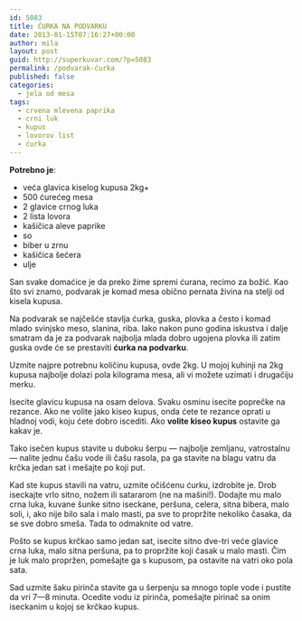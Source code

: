 ```yaml
---
id: 5083
title: ĆURKA NA PODVARKU
date: 2013-01-15T07:16:27+00:00
author: mila
layout: post
guid: http://superkuvar.com/?p=5083
permalink: /podvarak-ćurka
published: false
categories:
  - jela od mesa
tags:
  - crvena mlevena paprika
  - crni luk
  - kupus
  - lovorov list
  - ćurka
---
```

**Potrebno je**:

  * veća glavica kiselog kupusa 2kg+
  * 500 ćurećeg mesa
  * 2 glavice crnog luka
  * 2 lista lovora
  * kašičica aleve paprike
  * so
  * biber u zrnu
  * kašičica šećera
  * ulje

San svake domaćice je da preko žime spremi ćurana, recimo za božić. Kao što svi znamo, podvarak je komad mesa obično pernata živina na stelji od kisela kupusa.

Na podvarak se najčešće stavlja ćurka, guska, plovka a često i komad mlado svinjsko meso, slanina, riba.
Iako nakon puno godina iskustva i dalje smatram da je za podvarak najbolja mlada dobro ugojena plovka ili zatim guska ovde će se prestaviti **ćurka na podvarku**.

Uzmite najpre potrebnu količinu kupusa, ovde 2kg. U mojoj kuhinji na 2kg kupusa najbolje dolazi pola kilograma mesa, ali vi možete uzimati i drugačiju merku. 

Isecite glavicu kupusa na osam delova. Svaku osminu isecite poprečke na rezance. Ako ne volite jako kiseo kupus, onda ćete te rezance oprati u hladnoj vodi, koju ćete dobro iscediti. Ako **volite kiseo kupus** ostavite ga kakav je. 

Tako isečen kupus stavite u duboku šerpu — najbolje zemljanu, vatrostalnu — nalite jednu čašu vode ili čašu rasola, pa ga stavite na blagu vatru da krčka jedan sat i mešajte po koji put.

Kad ste kupus stavili na vatru, uzmite očišćenu ćurku, izdrobite je. Drob iseckajte vrlo sitno, nožem ili satararom (ne na mašini!). Dodajte mu malo crna luka, kuvane šunke sitno iseckane, peršuna, celera, sitna bibera, malo soli, i, ako nije bilo sala i malo masti, pa sve to propržite nekoliko časaka, da se sve dobro smeša. Tada to odmaknite od vatre.

Pošto se kupus krčkao samo jedan sat, isecite sitno dve-tri veće glavice crna luka, malo sitna peršuna, pa to propržite koji časak u malo masti. Čim je luk malo propržen, pomešajte ga s kupusom, pa ostavite na vatri oko pola sata.

Sad uzmite šaku pirinča stavite ga u šerpenju sa mnogo tople vode i pustite da vri 7—8 minuta. Ocedite vodu iz pirinča, pomešajte pirinač sa onim iseckanim u kojoj se krčkao kupus.
